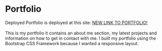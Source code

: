 # Portfolio
Deployed Portfolio is deployed at this site: [NEW LINK TO PORTFOLIO!](https://obscure-everglades-64350.herokuapp.com/)
<br>
<br>
This is my portfolio it contains an about me section, my latest projects and information on how to get in contact with me. I built my portfolio using the Bootstrap CSS Framework because I wanted a responsive layout.

